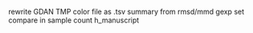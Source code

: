 rewrite GDAN TMP color file as .tsv
summary from rmsd/mmd gexp set compare in sample count h_manuscript
